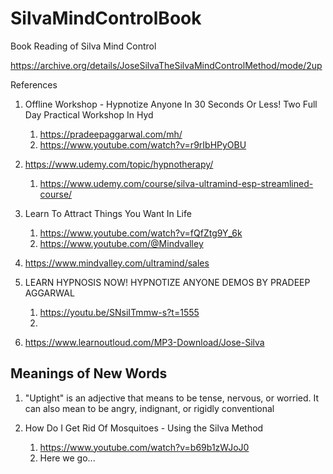 # SilvaMindControlBook
Book Reading of Silva Mind Control


https://archive.org/details/JoseSilvaTheSilvaMindControlMethod/mode/2up


References

1. Offline Workshop - Hypnotize Anyone In 30 Seconds Or Less! Two Full Day Practical Workshop In Hyd
   1. https://pradeepaggarwal.com/mh/
   2. https://www.youtube.com/watch?v=r9rIbHPyOBU

2. https://www.udemy.com/topic/hypnotherapy/
   1. https://www.udemy.com/course/silva-ultramind-esp-streamlined-course/    

3. Learn To Attract Things You Want In Life
   1. https://www.youtube.com/watch?v=fQfZtg9Y_6k
   2. https://www.youtube.com/@Mindvalley

4. https://www.mindvalley.com/ultramind/sales

5. LEARN HYPNOSIS NOW! HYPNOTIZE ANYONE DEMOS BY PRADEEP AGGARWAL
   1. https://youtu.be/SNsiITmmw-s?t=1555
   2. 

6. https://www.learnoutloud.com/MP3-Download/Jose-Silva

## Meanings of New Words

1. "Uptight" is an adjective that means to be tense, nervous, or worried. It can also mean to be angry, indignant, or rigidly conventional

2. How Do I Get Rid Of Mosquitoes - Using the Silva Method
   1. https://www.youtube.com/watch?v=b69b1zWJoJ0
   2. Here we go...
